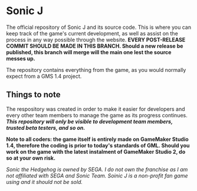# Sonic J
The official repository of Sonic J and its source code. This is where you can keep track of the game's current development, as well as assist on the process in any way possible through the website. **EVERY POST-RELEASE COMMIT SHOULD BE MADE IN THIS BRANCH. Should a new release be published, this branch will merge will the main one lest the source messes up.**

The repository contains everything from the game, as you would normally expect from a GMS 1.4 project.

## Things to note
The respository was created in order to make it easier for developers and every other team members to manage the game as its progress continues. **_This repository will only be visible to development team members, trusted beta testers, and so on._**

**Note to all coders: the game itself is entirely made on GameMaker Studio 1.4, therefore the coding is prior to today's standards of GML. Should you work on the game with the latest instalment of GameMaker Studio 2, do so at your own risk.**

_Sonic the Hedgehog is owned by SEGA. I do not own the franchise as I am not affiliated with SEGA and Sonic Team. Soinic J is a non-profit fan game using and it should not be sold._
